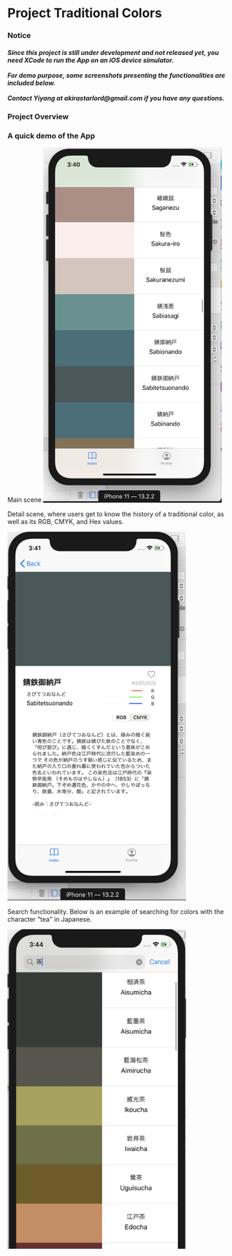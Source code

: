 # Project Traditional Colors

<h3>Notice</h3>
<h5>Since this project is still under development and not released yet, you need XCode to run the App on an iOS device simulator.</br></br>
For demo purpose, some screenshots presenting the functionalities are included below.</br></br>
Contact Yiyang at akirastarlord@gmail.com if you have any questions.</h4>

<h3>Project Overview</h3>

<h3>A quick demo of the App</h3>
Main scene

<img src="demo%20images/app%20demo%20main%20view.jpg?raw=true" width="400">
</br>

Detail scene, where users get to know the history of a traditional color, as well as its RGB, CMYK, and Hex values.

<img src="demo%20images/app%20demo%20detail%20view.jpg?raw=true" width="400">

</br>

Search functionality. Below is an example of searching for colors with the character "tea" in Japanese.

<img src="demo%20images/app%20demo%20search%20function.jpg?raw=true" width="400">
